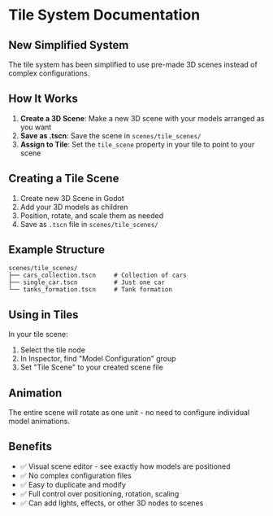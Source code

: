 # Tile System Documentation

## New Simplified System

The tile system has been simplified to use pre-made 3D scenes instead of complex configurations.

## How It Works

1. **Create a 3D Scene**: Make a new 3D scene with your models arranged as you want
2. **Save as .tscn**: Save the scene in `scenes/tile_scenes/`
3. **Assign to Tile**: Set the `tile_scene` property in your tile to point to your scene

## Creating a Tile Scene

1. Create new 3D Scene in Godot
2. Add your 3D models as children
3. Position, rotate, and scale them as needed
4. Save as `.tscn` file in `scenes/tile_scenes/`

## Example Structure

```
scenes/tile_scenes/
├── cars_collection.tscn     # Collection of cars
├── single_car.tscn          # Just one car
└── tanks_formation.tscn     # Tank formation
```

## Using in Tiles

In your tile scene:
1. Select the tile node
2. In Inspector, find "Model Configuration" group
3. Set "Tile Scene" to your created scene file

## Animation

The entire scene will rotate as one unit - no need to configure individual model animations.

## Benefits

- ✅ Visual scene editor - see exactly how models are positioned
- ✅ No complex configuration files
- ✅ Easy to duplicate and modify
- ✅ Full control over positioning, rotation, scaling
- ✅ Can add lights, effects, or other 3D nodes to scenes
